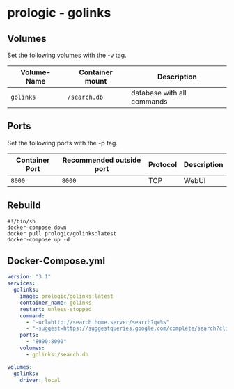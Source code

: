 # prologic - golinks

## Volumes

Set the following volumes with the -v tag.

| Volume-Name | Container mount | Description                |
| ----------- | --------------- | -------------------------- |
| `golinks`   | `/search.db`    | database with all commands |

## Ports

Set the following ports with the -p tag.

| Container Port | Recommended outside port | Protocol | Description |
| -------------- | ------------------------ | -------- | ----------- |
| `8000`         | `8000`                   | TCP      | WebUI       |

## Rebuild

```shell
#!/bin/sh
docker-compose down
docker pull prologic/golinks:latest
docker-compose up -d
```

## Docker-Compose.yml

```yml
version: "3.1"
services:
  golinks:
    image: prologic/golinks:latest
    container_name: golinks
    restart: unless-stopped
    command:
      - "-url=http://search.home.server/search?q=%s"
      - "-suggest=https://suggestqueries.google.com/complete/search?client=firefox&q=%s"
    ports:
      - "8090:8000"
    volumes:
      - golinks:/search.db

volumes:
  golinks:
    driver: local
```
